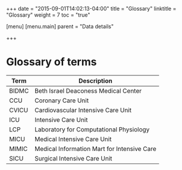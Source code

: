 +++
date = "2015-09-01T14:02:13-04:00"
title = "Glossary"
linktitle = "Glossary"
weight = 7
toc = "true"

[menu]
  [menu.main]
    parent = "Data details"

+++

# Glossary of terms

Term | Description
---- | -----
BIDMC | Beth Israel Deaconess Medical Center
CCU | Coronary Care Unit
CVICU | Cardiovascular Intensive Care Unit
ICU | Intensive Care Unit
LCP | Laboratory for Computational Physiology
MICU | Medical Intensive Care Unit
MIMIC | Medical Information Mart for Intensive Care
SICU | Surgical Intensive Care Unit

